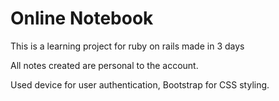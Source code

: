 # Online Notebook

This is a learning project for ruby on rails made in 3 days

All notes created are personal to the account. 

Used device for user authentication, Bootstrap for CSS styling.

